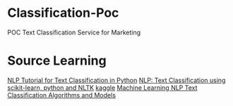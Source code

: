 # Classification-Poc

POC Text Classification Service for Marketing

# Source Learning

[NLP Tutorial for Text Classification in Python](https://medium.com/analytics-vidhya/nlp-tutorial-for-text-classification-in-python-8f19cd17b49e)
[NLP: Text Classification using scikit-learn, python and NLTK](https://towardsdatascience.com/machine-learning-nlp-text-classification-using-scikit-learn-python-and-nltk-c52b92a7c73a)
[kaggle](https://www.kaggle.com/competitions/nlp-getting-started/code?competitionId=17777&sortBy=voteCount&language=Python)
[Machine Learning NLP Text Classification Algorithms and Models](https://www.projectpro.io/article/machine-learning-nlp-text-classification-algorithms-and-models/523)